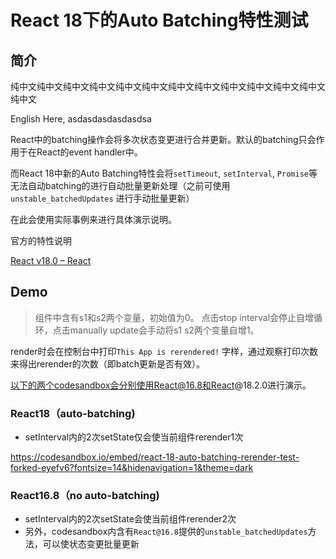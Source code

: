 # React 18下的Auto Batching特性测试

## 简介

纯中文纯中文纯中文纯中文纯中文纯中文纯中文纯中文纯中文纯中文纯中文纯中文纯中文

English Here, asdasdasdasdasdsa

React中的batching操作会将多次状态变更进行合并更新。默认的batching只会作用于在React的event handler中。

而React 18中新的Auto Batching特性会将`setTimeout`, `setInterval`, `Promise`等无法自动batching的进行自动批量更新处理（之前可使用`unstable_batchedUpdates` 进行手动批量更新）

在此会使用实际事例来进行具体演示说明。

官方的特性说明

[React v18.0 – React](https://react.dev/blog/2022/03/29/react-v18#new-feature-automatic-batching)

## Demo

> 组件中含有s1和s2两个变量，初始值为0。
> 点击stop interval会停止自增循环，点击manually update会手动将s1 s2两个变量自增1。

render时会在控制台中打印`This App is rerendered!` 字样，通过观察打印次数来得出rerender的次数（即batch更新是否有效）。

>

以下的两个codesandbox会分别使用React@16.8和React@18.2.0进行演示。

### React18（auto-batching)

- setInterval内的2次setState仅会使当前组件rerender1次

https://codesandbox.io/embed/react-18-auto-batching-rerender-test-forked-eyefv6?fontsize=14&hidenavigation=1&theme=dark

### React16.8（no auto-batching)

- setInterval内的2次setState会使当前组件rerender2次
- 另外，codesandbox内含有`React@16.8`提供的`unstable_batchedUpdates`方法，可以使状态变更批量更新
